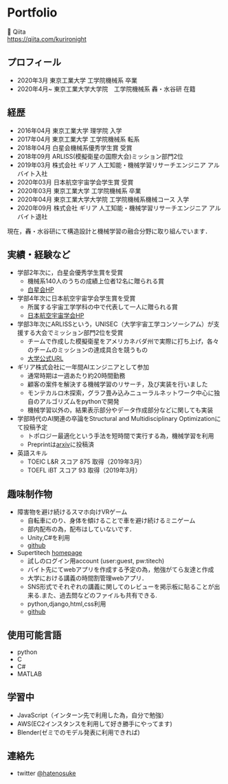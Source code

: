 # Portfolio
📗 Qiita  
https://qiita.com/kurironight

## プロフィール
- 2020年3月  東京工業大学 工学院機械系 卒業
- 2020年4月~ 東京工業大学大学院　工学院機械系 轟・水谷研 在籍

## 経歴

- 2016年04月 東京工業大学 理学院 入学
- 2017年04月 東京工業大学 工学院機械系 転系
- 2018年04月 白星会機械系優秀学生賞 受賞
- 2018年09月 ARLISS(模擬衛星の国際大会)ミッション部門2位
- 2019年03月 株式会社 ギリア 人工知能・機械学習リサーチエンジニア アルバイト入社
- 2020年03月 日本航空宇宙学会学生賞 受賞
- 2020年03月 東京工業大学 工学院機械系 卒業
- 2020年04月 東京工業大学大学院 工学院機械系機械コース 入学
- 2020年09月 株式会社 ギリア 人工知能・機械学習リサーチエンジニア アルバイト退社

現在，轟・水谷研にて構造設計と機械学習の融合分野に取り組んでいます．

## 実績・経験など
- 学部2年次に，白星会優秀学生賞を受賞
  - 機械系140人のうちの成績上位者12名に贈られる賞
  - [白星会HP](https://www.kuramae.ne.jp/hakusei/hyoushou_detail/id=2811)
- 学部4年次に日本航空宇宙学会学生賞を受賞
  - 所属する宇宙工学学科の中で代表して一人に贈られる賞
  - [日本航空宇宙学会HP](https://www.jsass.or.jp/award/102/)
- 学部3年次にARLISSという，UNISEC（大学宇宙工学コンソーシアム）が支援する大会でミッション部門2位を受賞
  - チームで作成した模擬衛星をアメリカネバダ州で実際に打ち上げ，各々のチームのミッションの達成具合を競うもの
  - [大学公式URL](https://www.titech.ac.jp/news/2019/043242.html)
- ギリア株式会社に一年間AIエンジニアとして参加
  - 通常時期は一週あたり約20時間勤務
  - 顧客の案件を解決する機械学習のリサーチ，及び実装を行いました
  - モンテカルロ木探索，グラフ畳み込みニューラルネットワーク中心に独自のアルゴリズムをpythonで開発
  - 機械学習以外の，結果表示部分やデータ作成部分などに関しても実装
- 学部時代のAI関連の卒論をStructural and Multidisciplinary Optimizationにて投稿予定
  - トポロジー最適化という手法を短時間で実行する為，機械学習を利用
  - Preprintは[arxiv](https://arxiv.org/abs/2004.05461)に投稿済
- 英語スキル
  - TOEIC L&R スコア 875 取得（2019年3月）
  - TOEFL iBT スコア 93 取得（2019年3月）
## 趣味制作物
- 障害物を避け続けるスマホ向けVRゲーム
  - 自転車にのり、身体を傾けることで車を避け続けるミニゲーム
  - 部内配布の為，配布はしていないです．
  - Unity,C#を利用
  - [github](https://github.com/kurironight/VRcyclegame)
- Supertitech
[homepage](https://newsupertitech.herokuapp.com/login)
  - 試しのログイン用account (user:guest, pw:titech)
  - バイト先にてwebアプリを作成する予定の為，勉強がてら友達と作成
  - 大学における講義の時間割管理webアプリ．
  - SNS形式でそれぞれの講義に関してのレビューを掲示板に貼ることが出来る.また、過去問などのファイルも共有できる.
  - python,django,html,css利用
  - [github](https://github.com/kurironight/Supertitech_app)

## 使用可能言語
- python
- C
- C#
- MATLAB

## 学習中
- JavaScript（インターン先で利用した為，自分で勉強）
- AWS(EC2インスタンスを利用して好き勝手にやってます)
- Blender(ゼミでのモデル発表に利用できれば)

## 連絡先
- twitter [@hatenosuke](https://twitter.com/hatenosuke)
